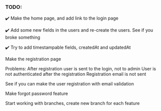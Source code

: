### TODO:

✔️ Make the home page, and add link to the login page

✔️ Add some new fields in the users and re-create the users. See if you broke something

✔️ Try to add timestampable fields, createdAt and updatedAt


<p>Make the registration page</p>
Problems: 
After registration user is sent to the login, not to admin
User is not authenticated after the registration
Registration email is not sent


<p>See if you can make the user registration with email validation</p>

<p>Make forgot password feature</p>

<p>Start working with branches, create new branch for each feature</p>
